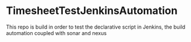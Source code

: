# TimesheetTestJenkinsAutomation
This repo is build in order to test the declarative script in Jenkins, the build automation coupled with sonar and nexus
